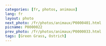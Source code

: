 ```yaml
---
categories: [fr, photos, animaux]
lang: fr
layout: photo
next_photo: /fr/photos/animaux/P0000401.html
picname: P0000022
prev_photo: /fr/photos/animaux/P0000033.html
tags: [Green Grass, Ostrich]
---
```

